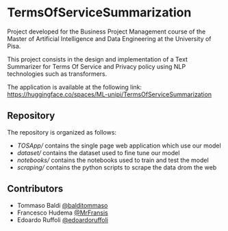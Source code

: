 # TermsOfServiceSummarization

Project developed for the Business Project Management course of the Master of Artificial Intelligence and Data Engineering at the University of Pisa.

This project consists in the design and implementation of a Text Summarizer for Terms Of Service and Privacy policy using NLP technologies such as transformers.

The application is available at the following link: https://huggingface.co/spaces/ML-unipi/TermsOfServiceSummarization

## Repository

The repository is organized as follows:
- *TOSApp/* contains the single page web application which use our model
- *dataset/* contains the dataset used to fine tune our model
- *notebooks/* contains the notebooks used to train and test the model
- *scraping/* contains the python scripts to scrape the data drom the web

## Contributors
- Tommaso Baldi [@balditommaso](https://github.com/balditommaso)
- Francesco Hudema [@MrFransis](https://github.com/mrfransis)
- Edoardo Ruffoli [@edoardoruffoli](https://github.com/edoardoruffoli)
